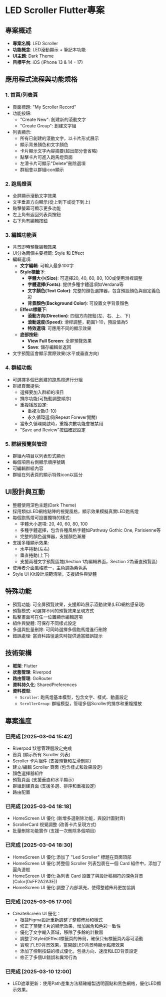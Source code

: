 # LED Scroller Flutter專案

## 專案概述
- **專案名稱**: LED Scroller
- **功能概念**: LED滾動顯示 + 筆記本功能
- **UI主題**: Dark Theme
- **目標平台**: iOS (iPhone 13 & 14 - 17)

## 應用程式流程與功能規格

### 1. 首頁/列表頁
- 頁面標題: "My Scroller Record"
- 功能按鈕:
    - "Create New": 創建新的滾動文字
    - "Create Group": 創建文字組
- 列表顯示:
    - 所有已創建的滾動文字，以卡片形式展示
    - 顯示背景顏色和文字顏色
    - 卡片顯示文字內容摘要(超出部分會省略)
    - 點擊卡片可進入跑馬燈頁面
    - 左滑卡片可顯示"Delete"刪除選項
    - 群組會以群組icon顯示

### 2. 跑馬燈頁
- 全屏顯示滾動文字效果
- 文字垂直方向顯示(從上到下或從下到上)
- 點擊螢幕可顯示更多功能
- 左上角有返回列表頁按鈕
- 右下角有編輯按鈕

### 3. 編輯功能頁
- 背景即時預覽編輯效果
- UI分為兩個主要標籤: Style 和 Effect
- 編輯選項:
    - **文字編輯**: 可輸入最多100字
    - **Style標籤下**:
        - **字體大小(Size)**: 可選擇20, 40, 60, 80, 100或使用滑桿調整
        - **字體選擇(Fonts)**: 提供多種字體選項如Verdana等
        - **文字顏色(Text Color)**: 完整的顏色選擇器，包含預設顏色與自定義色彩
        - **背景顏色(Background Color)**: 可設置文字背景顏色
    - **Effect標籤下**:
        - **滾動方向(Direction)**: 四個方向按鈕(左、右、上、下)
        - **滾動速度(Speed)**: 滑桿調整，範圍1-10，預設值為5
        - **特效選項**: 可應用不同的顯示效果
    - **底部按鈕**:
        - **View Full Screen**: 全屏預覽效果
        - **Save**: 儲存編輯並返回
- 文字預覽區會顯示實際效果(水平或垂直方向)

### 4. 群組功能
- 可選擇多個已創建的跑馬燈進行分組
- 群組頁面提供:
    - 選擇要加入群組的項目
    - 排序功能(可拖動調整順序)
    - 重複播放設定:
        - 重複次數(1-10)
        - 永久循環選項(Repeat Forever開關)
    - 當永久循環開啟時，重複次數功能會被禁用
    - "Save and Review"按鈕確認設定

### 5. 群組預覽與管理
- 群組內項目以列表形式顯示
- 每個項目右側顯示順序號碼
- 可編輯群組內容
- 群組在列表頁的顯示特殊icon以區分

## UI設計與互動
- 整體使用深色主題(Dark Theme)
- 採用類似LED網格點陣的視覺風格，顯示效果模擬真實LED跑馬燈
- 每個跑馬燈可設置獨特的樣式:
    - 字體大小選項: 20, 40, 60, 80, 100
    - 多種字體選擇，包含各種風格字體如Pathway Gothic One, Parisienne等
    - 完整的顏色選擇器，支援顏色漸層
- 支援多種顯示效果:
    - 水平捲動(左右)
    - 垂直捲動(上下)
    - 支援兩種文字預覽區塊(Section 1為編輯界面，Section 2為垂直預覽區)
- 使用者介面風格統一，主色調為紫色系
- Style UI Kit設計規範清晰，支援組件與變體

## 特殊功能
- 預覽功能: 可全屏預覽效果，支援即時展示滾動效果(LED網格感呈現)
- 預覽模式: 可選擇不同的預覽效果呈現方式
- 點擊畫面可在任一位置顯示編輯選項
- 組件與變體: 可保存不同樣式設定
- 多選與批量刪除: 可同時選擇多個跑馬燈進行刪除
- 錯誤處理: 當資料路徑遺失時提供適當錯誤提示

## 技術架構
- **框架**: Flutter
- **狀態管理**: Riverpod
- **路由管理**: GoRouter
- **資料持久化**: SharedPreferences
- **資料模型**:
    - `Scroller`: 跑馬燈基本模型，包含文字、樣式、動畫設定
    - `ScrollerGroup`: 群組模型，管理多個Scroller的排序和重複播放

## 專案進度

### 已完成 [2025-03-04 15:42]
- Riverpod 狀態管理層設定完成
- 首頁 (顯示所有 Scroller 列表)
- Scroller 卡片組件 (支援預覽和左滑刪除)
- 建立/編輯 Scroller 頁面 (包含樣式和效果設定)
- 顏色選擇器組件
- 預覽頁面 (支援垂直和水平顯示)
- 群組創建頁面 (支援多選、排序和重複設定)
- 路由配置

### 已完成 [2025-03-04 18:18]
- HomeScreen UI 優化 (新增多選刪除功能，與設計圖對齊)
- ScrollerCard 視覺調整 (改善卡片呈現方式)
- 批量刪除功能實作 (支援一次刪除多個項目)

### 已完成 [2025-03-04 18:30]
- HomeScreen UI 優化:添加了 "Led Scroller" 標題在頁面頂部
- HomeScreen UI 優化:將整個 Scroller 列表包裹在一個 Card 組件中，添加了圓角邊框
- HomeScreen UI 優化:為列表 Card 設置了與設計稿相符的深色背景 (Color(0xFF2A2A3E))
- HomeScreen UI 優化:調整了內部填充，使得整體佈局更加協調

### 已完成 [2025-03-05 17:00]
- CreateScreen UI 優化：
    - 根據Figma設計重新調整了整體佈局和樣式
    - 修正了預覽卡片的顯示效果，增加圓角和色彩一致性
    - 優化了文字輸入區域，移除了多餘的計數器
    - 調整了Style和Effect標籤頁的佈局，確保只有標籤頁內容可滾動
    - 實現了LED背景效果，當開啟LED背景時顯示點陣效果
    - 添加了控制按鈕的樣式優化，包括方向、速度和LED背景設定
    - 修正了多個UI錯誤和異常行為

### 已完成 [2025-03-10 12:00]
- LED遮罩更新：使用Path差集方法精確繪製透明圓點和黑色網格，優化LED顯示效果。